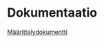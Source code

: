 # Dokumentaatio

[Määrittelydokumentti](https://github.com/risla763/tiralabra/blob/main/docs/maarittelydokumentti.md)


